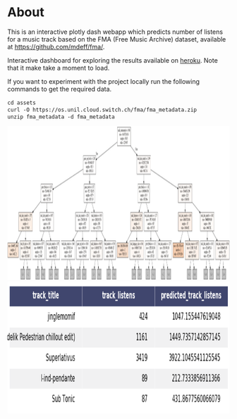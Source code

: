 # About

This is an interactive plotly dash webapp which predicts number of listens for a
music track based on the FMA (Free Music Archive) dataset, available at https://github.com/mdeff/fma/.

Interactive dashboard for exploring the results available on
[heroku](https://u8816f6d-b305-445d-86a1-9c2c8e.herokuapp.com/). Note that it
make take a moment to load.

If you want to experiment with the project locally run the following commands
to get the required data.
```
cd assets
curl -O https://os.unil.cloud.switch.ch/fma/fma_metadata.zip
unzip fma_metadata -d fma_metadata
```
<img src="https://github.com/ross-fisher/FMAMusicProject/blob/master/assets/tree.png?raw=true" style="min-height: 350px;"></img>
<img src="https://github.com/ross-fisher/FMAMusicProject/blob/master/assets/example_predict_data.png?raw=true" style="min-height: 300px"></img>

